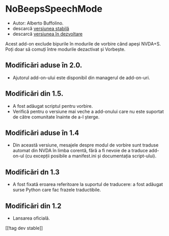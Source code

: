 # NoBeepsSpeechMode #
*	 Autor: Alberto Buffolino.
*	 descarcă [versiunea stabilă][1]
*	 descarcă [versiunea în dezvoltare][2]

Acest add-on exclude bipurile în modurile de vorbire când apeși NVDA+S. Poți
doar să comuți între modurile dezactivat și Vorbește.

## Modificări aduse în 2.0. ##
*	 Ajutorul add-on-ului este disponibil din managerul de add-on-uri.

## Modificări din 1.5. ##
*	 A fost adăugat scriptul pentru vorbire.
*	 Verifică pentru o versiune mai veche a add-onului care nu este suportat
   de către comunitate înainte de a-l șterge.

## Modificări aduse în 1.4 ##
*	 Din această versiune, mesajele despre modul de vorbire sunt traduse
   automat din NVDA în limba corentă, fără a fi nevoie de a traduce
   add-on-ul  (cu excepții posibile a manifest.ini și documentația
   script-ului).

## Modificări dn 1.3 ##
*	 A fost fixată eroarea referitoare la suportul de traducere: a fost
   adăugat surse Python care fac frazele traductibile.

## Modificări din 1.2 ##
*	 Lansarea oficială.

[[!tag dev stable]]

[1]: http://addons.nvda-project.org/files/get.php?file=nb

[2]: http://addons.nvda-project.org/files/get.php?file=nb-dev
